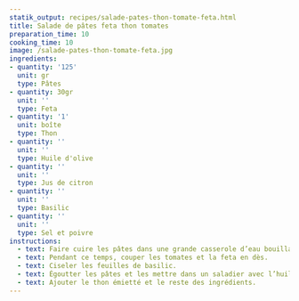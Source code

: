 ```yaml
---
statik_output: recipes/salade-pates-thon-tomate-feta.html
title: Salade de pâtes feta thon tomates
preparation_time: 10
cooking_time: 10
image: /salade-pates-thon-tomate-feta.jpg
ingredients:
- quantity: '125'
  unit: gr
  type: Pâtes
- quantity: 30gr
  unit: ''
  type: Feta
- quantity: '1'
  unit: boîte
  type: Thon
- quantity: ''
  unit: ''
  type: Huile d'olive
- quantity: ''
  unit: ''
  type: Jus de citron
- quantity: ''
  unit: ''
  type: Basilic
- quantity: ''
  unit: ''
  type: Sel et poivre
instructions:
  - text: Faire cuire les pâtes dans une grande casserole d’eau bouillante salée.
  - text: Pendant ce temps, couper les tomates et la feta en dès.
  - text: Ciseler les feuilles de basilic.
  - text: Égoutter les pâtes et les mettre dans un saladier avec l’huile d’olive et le jus de citron.
  - text: Ajouter le thon émietté et le reste des ingrédients.
---
```

